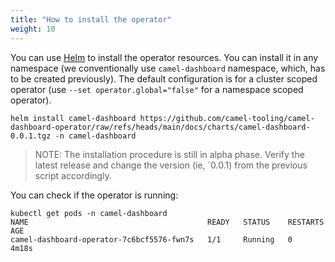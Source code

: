 ```yaml
---
title: "How to install the operator"
weight: 10
---
```


You can use [Helm](https://helm.sh) to install the operator resources. You can install it in any namespace (we conventionally use `camel-dashboard` namespace, which, has to be created previously). The default configuration is for a cluster scoped operator (use `--set operator.global="false"` for a namespace scoped operator).

```
helm install camel-dashboard https://github.com/camel-tooling/camel-dashboard-operator/raw/refs/heads/main/docs/charts/camel-dashboard-0.0.1.tgz -n camel-dashboard
```

> NOTE: The installation procedure is still in alpha phase. Verify the latest release and change the version (ie, `0.0.1) from the previous script accordingly.

You can check if the operator is running:

```
kubectl get pods -n camel-dashboard
NAME                                        READY   STATUS    RESTARTS   AGE
camel-dashboard-operator-7c6bcf5576-fwn7s   1/1     Running   0          4m18s
```